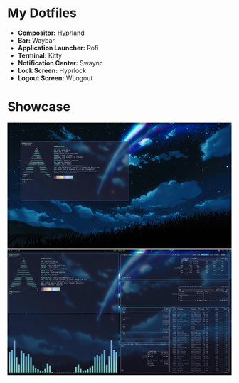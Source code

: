 # My Dotfiles

* **Compositor:** Hyprland
* **Bar:** Waybar
* **Application Launcher:** Rofi
* **Terminal:** Kitty
* **Notification Center:** Swaync
* **Lock Screen:** Hyprlock
* **Logout Screen:** WLogout

# Showcase
![Floating](Pictures/showcase/floating.png "Floating")
![Tiling](Pictures/showcase/tiling.png "Tiling")